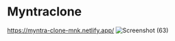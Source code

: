# Myntraclone
https://myntra-clone-mnk.netlify.app/
![Screenshot (63)](https://github.com/NarendraKumarMadireddy/Myntraclone/assets/95516178/807d7b0c-2654-4ea8-8da3-0ee0bbfd5f78)
